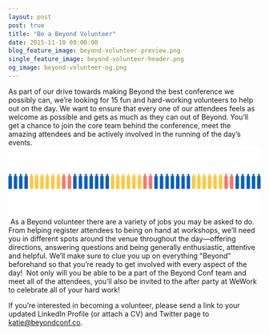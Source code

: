 ```yaml
---
layout: post
post: true
title: "Be a Beyond Volunteer"
date: 2015-11-10 09:00:00
blog_feature_image: beyond-volunteer-preview.png
single_feature_image: beyond-volunteer-header.png
og_image: beyond-volunteer-og.png
---
```


As part of our drive towards making Beyond the best conference we possibly can, we’re looking for 15 fun and hard-working volunteers to help out on the day. We want to ensure that every one of our attendees feels as welcome as possible and gets as much as they can out of Beyond. You’ll get a chance to join the core team behind the conference, meet the amazing attendees and be actively involved in the running of the day’s events.
​
![Volunteer Banner](/img/blog-content/beyond-volunteer-puzzlepeople.png)
​
As a Beyond volunteer there are a variety of jobs you may be asked to do. From helping register attendees to being on hand at workshops, we’ll need you in different spots around the venue throughout the day—offering directions, answering questions and being generally enthusiastic, attentive and helpful. We’ll make sure to clue you up on everything "Beyond" beforehand so that you’re ready to get involved with every aspect of the day!
​
Not only will you be able to be a part of the Beyond Conf team and meet all of the attendees, you’ll also be invited to the after party at WeWork to celebrate all of your hard work!

If you’re interested in becoming a volunteer, please send a link to your updated LinkedIn Profile (or attach a CV) and Twitter page to [katie@beyondconf.co](mailto:katie@beyondconf.co).
